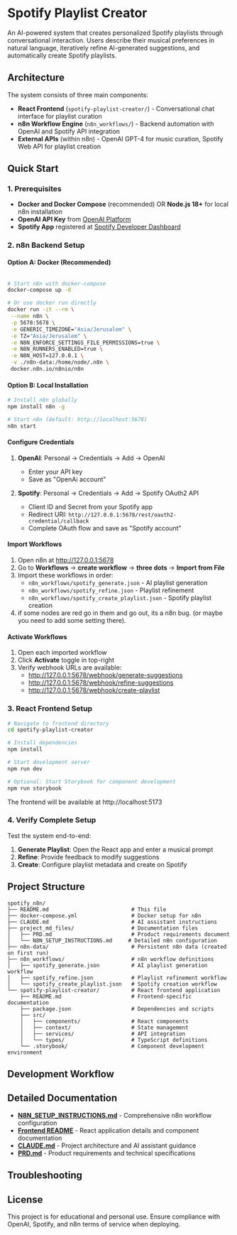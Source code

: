 # Spotify Playlist Creator

An AI-powered system that creates personalized Spotify playlists through conversational interaction. Users describe their musical preferences in natural language, iteratively refine AI-generated suggestions, and automatically create Spotify playlists.

## Architecture

The system consists of three main components:

- **React Frontend** (`spotify-playlist-creator/`) - Conversational chat interface for playlist curation
- **n8n Workflow Engine** (`n8n_workflows/`) - Backend automation with OpenAI and Spotify API integration
- **External APIs** (within n8n) - OpenAI GPT-4 for music curation, Spotify Web API for playlist creation

## Quick Start

### 1. Prerequisites

- **Docker and Docker Compose** (recommended) OR **Node.js 18+** for local n8n installation
- **OpenAI API Key** from [OpenAI Platform](https://platform.openai.com/)
- **Spotify App** registered at [Spotify Developer Dashboard](https://developer.spotify.com/dashboard)

### 2. n8n Backend Setup

#### Option A: Docker (Recommended)
```bash

# Start n8n with docker-compose
docker-compose up -d

# Or use docker run directly
docker run -it --rm \
 --name n8n \
 -p 5678:5678 \
 -e GENERIC_TIMEZONE="Asia/Jerusalem" \
 -e TZ="Asia/Jerusalem" \
 -e N8N_ENFORCE_SETTINGS_FILE_PERMISSIONS=true \
 -e N8N_RUNNERS_ENABLED=true \
 -e N8N_HOST=127.0.0.1 \
 -v ./n8n-data:/home/node/.n8n \
 docker.n8n.io/n8nio/n8n
```

#### Option B: Local Installation
```bash
# Install n8n globally
npm install n8n -g

# Start n8n (default: http://localhost:5678)
n8n start
```

#### Configure Credentials
1. **OpenAI**: Personal → Credentials → Add → OpenAI
   - Enter your API key
   - Save as "OpenAi account"

2. **Spotify**: Personal → Credentials → Add → Spotify OAuth2 API
   - Client ID and Secret from your Spotify app
   - Redirect URI: `http://127.0.0.1:5678/rest/oauth2-credential/callback`
   - Complete OAuth flow and save as "Spotify account"

#### Import Workflows
1. Open n8n at http://127.0.0.1:5678
2. Go to **Workflows** → **create workflow** -> **three dots** -> **Import from File**
3. Import these workflows in order:
   - `n8n_workflows/spotify_generate.json` - AI playlist generation
   - `n8n_workflows/spotify_refine.json` - Playlist refinement 
   - `n8n_workflows/spotify_create_playlist.json` - Spotify playlist creation
4. if some nodes are red go in them and go out, its a n8n bug. (or maybe you need to add some setting there).

#### Activate Workflows
1. Open each imported workflow
2. Click **Activate** toggle in top-right
3. Verify webhook URLs are available:
   - http://127.0.0.1:5678/webhook/generate-suggestions
   - http://127.0.0.1:5678/webhook/refine-suggestions  
   - http://127.0.0.1:5678/webhook/create-playlist

### 3. React Frontend Setup

```bash
# Navigate to frontend directory
cd spotify-playlist-creator

# Install dependencies
npm install

# Start development server
npm run dev

# Optional: Start Storybook for component development
npm run storybook
```

The frontend will be available at http://localhost:5173

### 4. Verify Complete Setup

Test the system end-to-end:

1. **Generate Playlist**: Open the React app and enter a musical prompt
2. **Refine**: Provide feedback to modify suggestions
3. **Create**: Configure playlist metadata and create on Spotify

## Project Structure

```
spotify_n8n/
├── README.md                          # This file
├── docker-compose.yml                 # Docker setup for n8n
├── CLAUDE.md                          # AI assistant instructions
├── project_md_files/                  # Documentation files
│   ├── PRD.md                         # Product requirements document
│   └── N8N_SETUP_INSTRUCTIONS.md     # Detailed n8n configuration
├── n8n-data/                          # Persistent n8n data (created on first run)
├── n8n_workflows/                     # n8n workflow definitions
│   ├── spotify_generate.json          # AI playlist generation workflow
│   ├── spotify_refine.json            # Playlist refinement workflow
│   └── spotify_create_playlist.json   # Spotify creation workflow
└── spotify-playlist-creator/          # React frontend application
    ├── README.md                      # Frontend-specific documentation
    ├── package.json                   # Dependencies and scripts
    ├── src/
    │   ├── components/                # React components
    │   ├── context/                   # State management
    │   ├── services/                  # API integration
    │   └── types/                     # TypeScript definitions
    └── .storybook/                    # Component development environment
```

## Development Workflow


## Detailed Documentation

- **[N8N_SETUP_INSTRUCTIONS.md](./project_md_files/N8N_SETUP_INSTRUCTIONS.md)** - Comprehensive n8n workflow configuration
- **[Frontend README](./spotify-playlist-creator/README.md)** - React application details and component documentation
- **[CLAUDE.md](./CLAUDE.md)** - Project architecture and AI assistant guidance
- **[PRD.md](./project_md_files/PRD.md)** - Product requirements and technical specifications

## Troubleshooting

## License

This project is for educational and personal use. Ensure compliance with OpenAI, Spotify, and n8n terms of service when deploying.